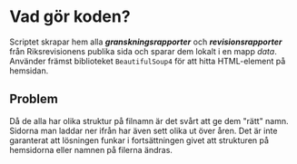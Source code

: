 # Vad gör koden?
Scriptet skrapar hem alla ***granskningsrapporter*** och ***revisionsrapporter*** från Riksrevisionens publika sida och sparar dem lokalt i en mapp *data*. Använder främst biblioteket `BeautifulSoup4` för att hitta HTML-element på hemsidan.

## Problem
Då de alla har olika struktur på filnamn är det svårt att ge dem "rätt" namn. Sidorna man laddar ner ifrån har även sett olika ut över åren. Det är inte garanterat att lösningen funkar i fortsättningen givet att strukturen på hemsidorna eller namnen på filerna ändras.
